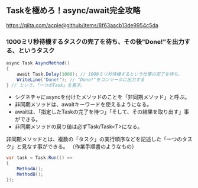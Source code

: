 ## Taskを極めろ！async/await完全攻略
https://qiita.com/acple@github/items/8f63aacb13de9954c5da

### 1000ミリ秒待機するタスクの完了を待ち、その後"Done!"を出力する、というタスク
```cs
async Task AsyncMethod()
{
    await Task.Delay(1000); // 1000ミリ秒待機するという仕事の完了を待ち、
    WriteLine("Done!"); // "Done!"をコンソールに出力する
} // という、「一つのTask」を表す。
```

 * シグネチャにasyncを付けたメソッドのことを「非同期メソッド」と呼ぶ。
 * 非同期メソッドは、awaitキーワードを使えるようになる。
 * awaitは、「指定したTaskの完了を待つ」「そして、その結果を取り出す」事ができる。
 * 非同期メソッドの戻り値は必ずTask/Task\<T>になる。

非同期メソッドとは、複数の「タスク」の実行順序などを記述した「一つのタスク」と見なす事ができる。
（作業手順書のようなもの）

```cs
var task = Task.Run(() =>
{
    MethodA();
    MethodB();
});
```

